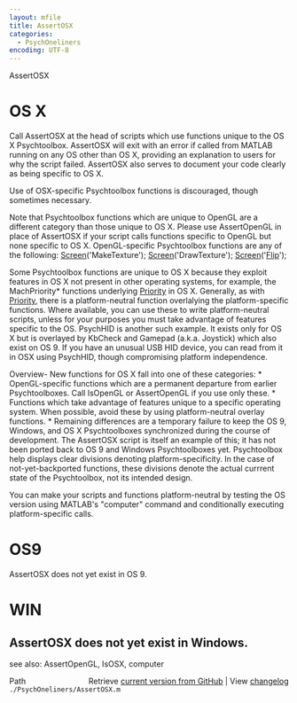 ```yaml
---
layout: mfile
title: AssertOSX
categories:
  - PsychOneliners
encoding: UTF-8
---
```


AssertOSX

# OS X

Call AssertOSX at the head of scripts which use functions unique to the
OS X Psychtoolbox.  AssertOSX will exit with an error if called from
MATLAB running on any OS other than OS X, providing an explanation to
users for why the script failed.  AssertOSX also serves to document your
code clearly as being specific to OS X.

Use of OSX-specific Psychtoolbox functions is discouraged, though
sometimes necessary.

Note that Psychtoolbox functions which are unique to OpenGL are a
different category than those unique to OS X.  Please use AssertOpenGL in
place of AssertOSX if your script calls functions specific to OpenGL but
none specific to OS X. OpenGL-specific Psychtoolbox functions are any
of the following:
      [Screen](/docs/Screen)\('MakeTexture'\);
      [Screen](/docs/Screen)\('DrawTexture'\);
      [Screen](/docs/Screen)\('[Flip](/docs/Flip)'\);

Some Psychtoolbox functions are unique to OS X because they exploit
features in OS X not present in other operating systems, for example,
the MachPriority\* functions underlying [Priority](/docs/Priority) in OS X. Generally, as
with [Priority](/docs/Priority), there is a platform-neutral function overlalying the
platform-specific functions.  Where available, you can use these to write
platform-neutral scripts, unless for your purposes you must take
advantage of features specific to the OS.  PsychHID is another such
example.  It exists only for OS X but is overlayed by KbCheck and Gamepad
\(a.k.a. Joystick\) which also exist on OS 9.  If you have an unusual USB
HID device, you can read from it in OSX using PsychHID, though compromising
platform independence.

Overview- New functions for OS X fall into one of these categories:
 \* OpenGL-specific functions which are a permanent departure from earlier
  Psychtoolboxes.  Call IsOpenGL or AssertOpenGL if you use only these.
 \* Functions which take advantage of features unique to a specific
 operating system.  When possible, avoid these by using platform-neutral
  overlay functions.
 \* Remaining differences are a temporary failure to keep the OS 9,
 Windows, and OS X Psychtoolboxes synchronized during the course of
 development. The AssertOSX script is itself an example of this; it has
 not been ported back to OS 9 and Windows Psychtoolboxes yet.
 Psychtoolbox help displays clear divisions denoting
 platform-specificity.  In the case of not-yet-backported functions, these
 divisions denote the actual currrent state of the Psychtoolbox, not its
 intended design.

 You can make your scripts and functions platform-neutral by testing the
 OS version using MATLAB's "computer" command and conditionally executing
 platform-specific calls.

# OS9

AssertOSX does not yet exist in OS 9.

# WIN

AssertOSX does not yet exist in Windows.
----

see also: AssertOpenGL, IsOSX, computer


<div class="code_header" style="text-align:right;">
  <span style="float:left;">Path&nbsp;&nbsp;</span> <span class="counter">Retrieve <a href=
  "https://raw.github.com/Psychtoolbox-3/Psychtoolbox-3/beta/./PsychOneliners/AssertOSX.m">current version from GitHub</a> | View <a href=
  "https://github.com/Psychtoolbox-3/Psychtoolbox-3/commits/beta/./PsychOneliners/AssertOSX.m">changelog</a></span>
</div>
<div class="code">
  <code>./PsychOneliners/AssertOSX.m</code>
</div>
